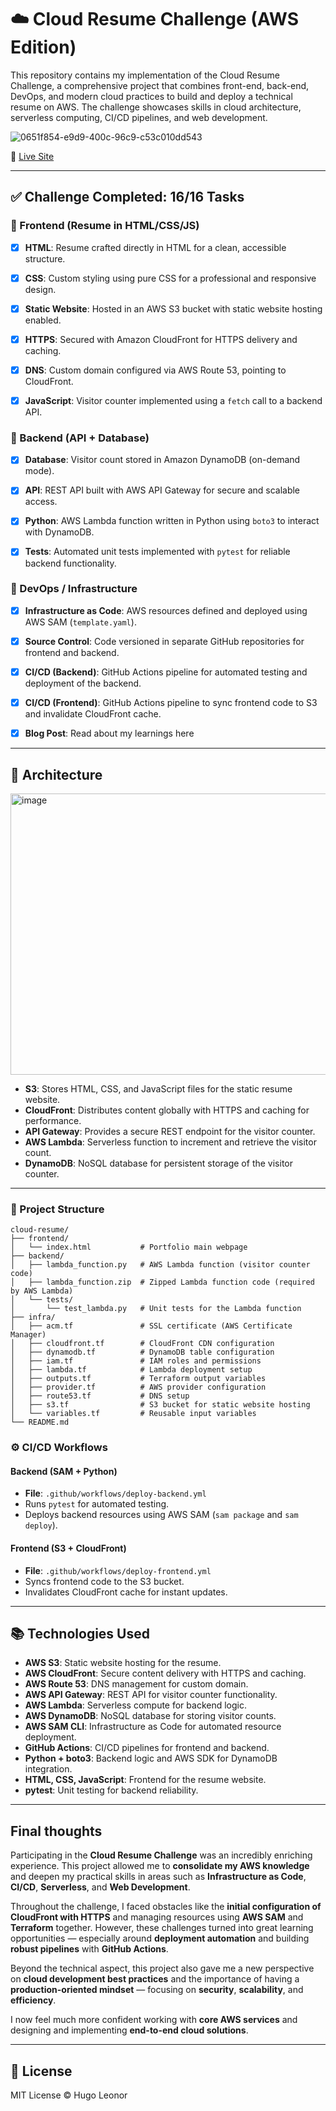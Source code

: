 # ☁️ Cloud Resume Challenge (AWS Edition)



This repository contains my implementation of the Cloud Resume Challenge, a comprehensive project that combines front-end, back-end, DevOps, and modern cloud practices to build and deploy a technical resume on AWS. The challenge showcases skills in cloud architecture, serverless computing, CI/CD pipelines, and web development.

![0651f854-e9d9-400c-96c9-c53c010dd543](https://github.com/user-attachments/assets/8024c879-e7ba-4870-9616-3e71d6f9d1e4)


🔗 [Live Site](https://www.hugoleonor.com)

---

## ✅ Challenge Completed: 16/16 Tasks

### 🔸 Frontend (Resume in HTML/CSS/JS)

- [x] **HTML**: Resume crafted directly in HTML for a clean, accessible structure.

- [x] **CSS**: Custom styling using pure CSS for a professional and responsive design.

- [x] **Static Website**: Hosted in an AWS S3 bucket with static website hosting enabled.

- [x] **HTTPS**: Secured with Amazon CloudFront for HTTPS delivery and caching.

- [x] **DNS**: Custom domain configured via AWS Route 53, pointing to CloudFront.

- [x] **JavaScript**: Visitor counter implemented using a `fetch` call to a backend API.

### 🔸 Backend (API + Database)

- [x] **Database**: Visitor count stored in Amazon DynamoDB (on-demand mode).

- [x] **API**: REST API built with AWS API Gateway for secure and scalable access.

- [x] **Python**: AWS Lambda function written in Python using `boto3` to interact with DynamoDB.

- [x] **Tests**: Automated unit tests implemented with `pytest` for reliable backend functionality.

### 🔸 DevOps / Infrastructure

- [x] **Infrastructure as Code**: AWS resources defined and deployed using AWS SAM (`template.yaml`).

- [x] **Source Control**: Code versioned in separate GitHub repositories for frontend and backend.

- [x] **CI/CD (Backend)**: GitHub Actions pipeline for automated testing and deployment of the backend.

- [x] **CI/CD (Frontend)**: GitHub Actions pipeline to sync frontend code to S3 and invalidate CloudFront cache.

- [x] **Blog Post**: Read about my learnings here

---

## 🧱 Architecture

<img width="800" height="450" alt="image" src="https://github.com/user-attachments/assets/a29030b8-59c9-4dde-aff6-3a97be9d7054" />


- **S3**: Stores HTML, CSS, and JavaScript files for the static resume website.
- **CloudFront**: Distributes content globally with HTTPS and caching for performance.
- **API Gateway**: Provides a secure REST endpoint for the visitor counter.
- **AWS Lambda**: Serverless function to increment and retrieve the visitor count.
- **DynamoDB**: NoSQL database for persistent storage of the visitor counter.

---


### 📁 Project Structure

```
cloud-resume/
├── frontend/
│   └── index.html           # Portfolio main webpage
├── backend/
│   ├── lambda_function.py   # AWS Lambda function (visitor counter code)
│   ├── lambda_function.zip  # Zipped Lambda function code (required by AWS Lambda)
│   └── tests/
│       └── test_lambda.py   # Unit tests for the Lambda function
├── infra/               
│   ├── acm.tf               # SSL certificate (AWS Certificate Manager)
│   ├── cloudfront.tf        # CloudFront CDN configuration
│   ├── dynamodb.tf          # DynamoDB table configuration
│   ├── iam.tf               # IAM roles and permissions
│   ├── lambda.tf            # Lambda deployment setup
│   ├── outputs.tf           # Terraform output variables
│   ├── provider.tf          # AWS provider configuration
│   ├── route53.tf           # DNS setup
│   ├── s3.tf                # S3 bucket for static website hosting
│   └── variables.tf         # Reusable input variables
└── README.md               

```

### ⚙️ CI/CD Workflows

#### Backend (SAM + Python)

- **File**: `.github/workflows/deploy-backend.yml`
- Runs `pytest` for automated testing.
- Deploys backend resources using AWS SAM (`sam package` and `sam deploy`).

#### Frontend (S3 + CloudFront)

- **File**: `.github/workflows/deploy-frontend.yml`
- Syncs frontend code to the S3 bucket.
- Invalidates CloudFront cache for instant updates.

---

## 📚 Technologies Used

- **AWS S3**: Static website hosting for the resume.
- **AWS CloudFront**: Secure content delivery with HTTPS and caching.
- **AWS Route 53**: DNS management for custom domain.
- **AWS API Gateway**: REST API for visitor counter functionality.
- **AWS Lambda**: Serverless compute for backend logic.
- **AWS DynamoDB**: NoSQL database for storing visitor counts.
- **AWS SAM CLI**: Infrastructure as Code for automated resource deployment.
- **GitHub Actions**: CI/CD pipelines for frontend and backend.
- **Python + boto3**: Backend logic and AWS SDK for DynamoDB integration.
- **HTML, CSS, JavaScript**: Frontend for the resume website.
- **pytest**: Unit testing for backend reliability.

---

## Final thoughts

Participating in the **Cloud Resume Challenge** was an incredibly enriching experience. This project allowed me to **consolidate my AWS knowledge** and deepen my practical skills in areas such as **Infrastructure as Code**, **CI/CD**, **Serverless**, and **Web Development**.

Throughout the challenge, I faced obstacles like the **initial configuration of CloudFront with HTTPS** and managing resources using **AWS SAM** and **Terraform** together. However, these challenges turned into great learning opportunities — especially around **deployment automation** and building **robust pipelines** with **GitHub Actions**.

Beyond the technical aspect, this project also gave me a new perspective on **cloud development best practices** and the importance of having a **production-oriented mindset** — focusing on **security**, **scalability**, and **efficiency**.

I now feel much more confident working with **core AWS services** and designing and implementing **end-to-end cloud solutions**.

--- 

## 📜 License

MIT License © Hugo Leonor
